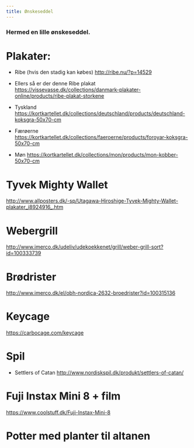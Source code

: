 ```yaml
---
title: Ønskeseddel
---
```

### Hermed en lille ønskeseddel.


# Plakater: 

- Ribe (hvis den stadig kan købes)
http://ribe.nu/?p=14529

- Ellers så er der denne Ribe plakat
https://vissevasse.dk/collections/danmark-plakater-online/products/ribe-plakat-storkene

- Tyskland
https://kortkartellet.dk/collections/deutschland/products/deutschland-koksgra-50x70-cm

- Færøerne
https://kortkartellet.dk/collections/faeroerne/products/foroyar-koksgra-50x70-cm

- Møn
https://kortkartellet.dk/collections/mon/products/mon-kobber-50x70-cm


# Tyvek Mighty Wallet
http://www.allposters.dk/-sp/Utagawa-Hiroshige-Tyvek-Mighty-Wallet-plakater_i8924916_.htm

# Webergrill
http://www.imerco.dk/udeliv/udekoekkenet/grill/weber-grill-sort?id=100333739

# Brødrister
http://www.imerco.dk/el/obh-nordica-2632-broedrister?id=100315136

# Keycage
https://carbocage.com/keycage

# Spil
- Settlers of Catan
http://www.nordiskspil.dk/produkt/settlers-of-catan/

# Fuji Instax Mini 8 + film 
https://www.coolstuff.dk/Fuji-Instax-Mini-8

# Potter med planter til altanen


